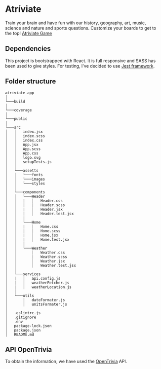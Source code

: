 # Atríviate

Train your brain and have fun with our history, geography, art, music, science and nature and sports questions. Customize your boards to get to the top! [Atríviate Game](https://atriviate.netlify.app/)

## Dependencies

This project is bootstrapped with React.
It is full responsive and SASS has been used to give styles.
For testing, I've decided to use [Jest framework](https://jestjs.io/). 

## Folder structure

```
atriviate-app
│
└───build  
│
└───coverage
│
└───public
│
└───src
│   │   index.jsx
│   │   index.scss
│   │   index.css
│   │   App.jsx
│   │   App.scss
│   │   App.css
│   │   logo.svg
│   │   setupTests.js
│   │
│   └───assetts
│   │   └───fonts
│   │   └───images
│   │   └───styles
│   │
│   └───components
│   │   └───Header
│   │   |   │   Header.css
│   │   |   |   Header.scss
│   │   |   │   Header.jsx
│   │   |   │   Header.test.jsx
│   │   |
│   │   └───Home
│   │   |   │   Home.css
│   │   |   |   Home.scss
│   │   |   │   Home.jsx
│   │   |   │   Home.test.jsx
│   │   |
│   │   └───Weather
│   │       │   Weather.css
│   │       |   Weather.scss
│   │       │   Weather.jsx
│   │       │   Weather.test.jsx
│   │
│   └───services
│   |   │   api.config.js
│   |   │   weatherFetcher.js
│   |   │   weatherLocation.js
│   │
│   └───utils
│       │   dateFormater.js
│       │   unitsFormater.js
│
│   .eslintrc.js
│   .gitignore
│   .env
│   package-lock.json   
│   package.json
│   README.md 

```

## API OpenTrivia
To obtain the information, we have used the [OpenTrivia](https://opentdb.com/) API.

